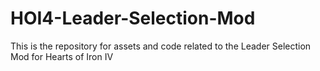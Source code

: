 # HOI4-Leader-Selection-Mod
This is the repository for assets and code related to the Leader Selection Mod for Hearts of Iron IV
